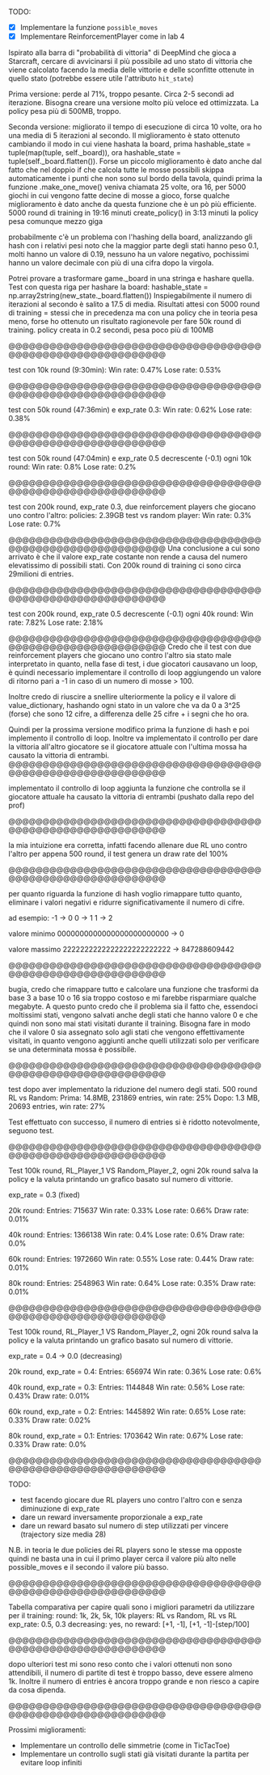 <!-- Mi serve una funzione che mi restituisca la lista di mosse possibili.
Per farlo devo modificare a catena, all'interno di game.py, le funzioni play, move, take e slide.
Devo aggiungere come parametro un booleano che è false di default (quando devo provare ad eseguire una mossa) e true quando devo calcolare le mosse possibili.
In questo modo, dato un game, date tutte le mosse, posso escludere quelle impossibili. -->

<!-- Oppure potrei aggiungere come attributo della classe Game possible_moves_player_0 e possible_moves_player_1, che sono liste di mosse possibili per i due giocatori. -->

TODO:
- [X] Implementare la funzione `possible_moves`
- [X] Implementare ReinforcementPlayer come in lab 4

Ispirato alla barra di "probabilità di vittoria" di DeepMind che gioca a Starcraft, cercare di avvicinarsi il più possibile ad uno stato di vittoria che viene calcolato facendo la media delle vittorie e delle sconfitte ottenute in quello stato (potrebbe essere utile l'attributo `hit_state`)

Prima versione: perde al 71%, troppo pesante. Circa 2-5 secondi ad iterazione.
Bisogna creare una versione molto più veloce ed ottimizzata.
La policy pesa più di 500MB, troppo.

Seconda versione: migliorato il tempo di esecuzione di circa 10 volte, ora ho una media di 5 iterazioni al secondo. Il miglioramento è stato ottenuto cambiando il modo in cui viene hashata la board, prima hashable_state = tuple(map(tuple, self._board)), ora hashable_state = tuple(self._board.flatten()). Forse un piccolo miglioramento è dato anche dal fatto che nel doppio if che calcola tutte le mosse possibili skippa automaticamente i punti che non sono sul bordo della tavola, quindi prima la funzione .make_one_move() veniva chiamata 25 volte, ora 16, per 5000 giochi in cui vengono fatte decine di mosse a gioco, forse qualche miglioramento è dato anche da questa funzione che è un pò più efficiente.
5000 round di training in 19:16 minuti
create_policy() in 3:13 minuti
la policy pesa comunque mezzo giga

probabilmente c'è un problema con l'hashing della board, analizzando gli hash con i relativi pesi noto che la maggior parte degli stati hanno peso 0.1, molti hanno un valore di 0.19, nessuno ha un valore negativo, pochissimi hanno un valore decimale con più di una cifra dopo la virgola.

Potrei provare a trasformare game._board in una stringa e hashare quella.
Test con questa riga per hashare la board:
hashable_state = np.array2string(new_state._board.flatten())
Inspiegabilmente il numero di iterazioni al secondo è salito a 17.5 di media.
Risultati attesi con 5000 round di training = stessi che in precedenza ma con una policy che in teoria pesa meno, forse ho ottenuto un risultato ragionevole per fare 50k round di training.
policy creata in 0.2 secondi, pesa poco più di 100MB

@@@@@@@@@@@@@@@@@@@@@@@@@@@@@@@@@@@@@@@@@@@@@@@@@@@@@@@@@@@@

test con 10k round (9:30min):
Win rate: 0.47%
Lose rate: 0.53%

@@@@@@@@@@@@@@@@@@@@@@@@@@@@@@@@@@@@@@@@@@@@@@@@@@@@@@@@@@@@

test con 50k round (47:36min) e exp_rate 0.3:
Win rate: 0.62%
Lose rate: 0.38%

@@@@@@@@@@@@@@@@@@@@@@@@@@@@@@@@@@@@@@@@@@@@@@@@@@@@@@@@@@@@

test con 50k round (47:04min) e exp_rate 0.5 decrescente (-0.1) ogni 10k round:
Win rate: 0.8%
Lose rate: 0.2%

@@@@@@@@@@@@@@@@@@@@@@@@@@@@@@@@@@@@@@@@@@@@@@@@@@@@@@@@@@@@

test con 200k round, exp_rate 0.3, due reinforcement players che giocano uno contro l'altro:
policies: 2.39GB
test vs random player: 
Win rate: 0.3%
Lose rate: 0.7%

@@@@@@@@@@@@@@@@@@@@@@@@@@@@@@@@@@@@@@@@@@@@@@@@@@@@@@@@@@@@
Una conclusione a cui sono arrivato è che il valore exp_rate costante non rende a causa del numero elevatissimo di possibili stati.
Con 200k round di training ci sono circa 29milioni di entries.

@@@@@@@@@@@@@@@@@@@@@@@@@@@@@@@@@@@@@@@@@@@@@@@@@@@@@@@@@@@@

test con 200k round, exp_rate 0.5 decrescente (-0.1) ogni 40k round:
Win rate: 7.82%
Lose rate: 2.18%

@@@@@@@@@@@@@@@@@@@@@@@@@@@@@@@@@@@@@@@@@@@@@@@@@@@@@@@@@@@@
Credo che il test con due reinforcement players che giocano uno contro l'altro sia stato male interpretato in quanto, nella fase di test, i due giocatori causavano un loop, è quindi necessario implementare il controllo di loop aggiungendo un valore di ritorno pari a -1 in caso di un numero di mosse > 100.

Inoltre credo di riuscire a snellire ulteriormente la policy e il valore di value_dictionary, hashando ogni stato in un valore che va da 0 a 3^25 (forse) che sono 12 cifre, a differenza delle 25 cifre + i segni che ho ora.

Quindi per la prossima versione modifico prima la funzione di hash e poi implemento il controllo di loop.
Inoltre va implementato il controllo per dare la vittoria all'altro giocatore se il giocatore attuale con l'ultima mossa ha causato la vittoria di entrambi.
@@@@@@@@@@@@@@@@@@@@@@@@@@@@@@@@@@@@@@@@@@@@@@@@@@@@@@@@@@@@

implementato il controllo di loop
aggiunta la funzione che controlla se il giocatore attuale ha causato la vittoria di entrambi (pushato dalla repo del prof)

@@@@@@@@@@@@@@@@@@@@@@@@@@@@@@@@@@@@@@@@@@@@@@@@@@@@@@@@@@@@

la mia intuizione era corretta, infatti facendo allenare due RL uno contro l'altro per appena 500 round, il test genera un draw rate del 100%

@@@@@@@@@@@@@@@@@@@@@@@@@@@@@@@@@@@@@@@@@@@@@@@@@@@@@@@@@@@@

per quanto riguarda la funzione di hash voglio rimappare tutto quanto, eliminare i valori negativi e ridurre significativamente il numero di cifre.

ad esempio:
-1  -> 0
0   -> 1
1   -> 2

valore minimo 
0000000000000000000000000 -> 0

valore massimo
2222222222222222222222222 -> 847288609442

@@@@@@@@@@@@@@@@@@@@@@@@@@@@@@@@@@@@@@@@@@@@@@@@@@@@@@@@@@@@

bugia, credo che rimappare tutto e calcolare una funzione che trasformi da base 3 a base 10 o 16 sia troppo costoso e mi farebbe risparmiare qualche megabyte.
A questo punto credo che il problema sia il fatto che, essendoci moltissimi stati, vengono salvati anche degli stati che hanno valore 0 e che quindi non sono mai stati visitati durante il training.
Bisogna fare in modo che il valore 0 sia assegnato solo agli stati che vengono effettivamente visitati, in quanto vengono aggiunti anche quelli utilizzati solo per verificare se una determinata mossa è possibile.

@@@@@@@@@@@@@@@@@@@@@@@@@@@@@@@@@@@@@@@@@@@@@@@@@@@@@@@@@@@@

test dopo aver implementato la riduzione del numero degli stati.
500 round RL vs Random:
Prima:  14.8MB, 231869 entries, win rate: 25%
Dopo:   1.3 MB, 20693  entries, win rate: 27%

Test effettuato con successo, il numero di entries si è ridotto notevolmente, seguono test.

@@@@@@@@@@@@@@@@@@@@@@@@@@@@@@@@@@@@@@@@@@@@@@@@@@@@@@@@@@@@

Test 100k round, RL_Player_1 VS Random_Player_2, ogni 20k round salva la policy e la valuta printando un grafico basato sul numero di vittorie.

exp_rate = 0.3 (fixed)

20k round:
Entries: 715637
Win rate: 0.33%
Lose rate: 0.66%
Draw rate: 0.01%

40k round:
Entries: 1366138
Win rate: 0.4%
Lose rate: 0.6%
Draw rate: 0.0%

60k round:
Entries: 1972660
Win rate: 0.55%
Lose rate: 0.44%
Draw rate: 0.01%

80k round:
Entries: 2548963
Win rate: 0.64%
Lose rate: 0.35%
Draw rate: 0.01%

@@@@@@@@@@@@@@@@@@@@@@@@@@@@@@@@@@@@@@@@@@@@@@@@@@@@@@@@@@@@

Test 100k round, RL_Player_1 VS Random_Player_2, ogni 20k round salva la policy e la valuta printando un grafico basato sul numero di vittorie.

exp_rate = 0.4 -> 0.0 (decreasing)

20k round, exp_rate = 0.4:
Entries: 656974
Win rate: 0.36%
Lose rate: 0.6%

40k round, exp_rate = 0.3:
Entries: 1144848
Win rate: 0.56%
Lose rate: 0.43%
Draw rate: 0.01%

60k round, exp_rate = 0.2:
Entries: 1445892
Win rate: 0.65%
Lose rate: 0.33%
Draw rate: 0.02%

80k round, exp_rate = 0.1:
Entries: 1703642
Win rate: 0.67%
Lose rate: 0.33%
Draw rate: 0.0%

@@@@@@@@@@@@@@@@@@@@@@@@@@@@@@@@@@@@@@@@@@@@@@@@@@@@@@@@@@@@

TODO: 
- test facendo giocare due RL players uno contro l'altro con e senza diminuzione di exp_rate
- dare un reward inversamente proporzionale a exp_rate
- dare un reward basato sul numero di step utilizzati per vincere (trajectory size media 28)

N.B. in teoria le due policies dei RL players sono le stesse ma opposte quindi ne basta una in cui il primo player cerca il valore più alto nelle possible_moves e il secondo il valore più basso.

@@@@@@@@@@@@@@@@@@@@@@@@@@@@@@@@@@@@@@@@@@@@@@@@@@@@@@@@@@@@

Tabella comparativa per capire quali sono i migliori parametri da utilizzare per il training:
round:      1k, 2k, 5k, 10k
players:    RL vs Random, RL vs RL
exp_rate:   0.5, 0.3
decreasing: yes, no
reward:     [+1, -1], [+1, -1]-[step/100]

@@@@@@@@@@@@@@@@@@@@@@@@@@@@@@@@@@@@@@@@@@@@@@@@@@@@@@@@@@@@

dopo ulteriori test mi sono reso conto che i valori ottenuti non sono attendibili, il numero di partite di test è troppo basso, deve essere almeno 1k.
Inoltre il numero di entries è ancora troppo grande e non riesco a capire da cosa dipenda.

@@@@@@@@@@@@@@@@@@@@@@@@@@@@@@@@@@@@@@@@@@@@@@@@@@@@@@@@@@@@

Prossimi miglioramenti:
- Implementare un controllo delle simmetrie (come in TicTacToe)
- Implementare un controllo sugli stati già visitati durante la partita per evitare loop infiniti